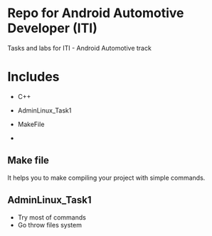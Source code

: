 
# Repo for Android Automotive Developer (ITI)
Tasks and labs for ITI - Android Automotive track 

# Includes
- C++
- AdminLinux_Task1
- MakeFile

- 
## Make file

 It helps you to make compiling your project with simple commands.
 
## AdminLinux_Task1

- Try most of commands
- Go throw files system


